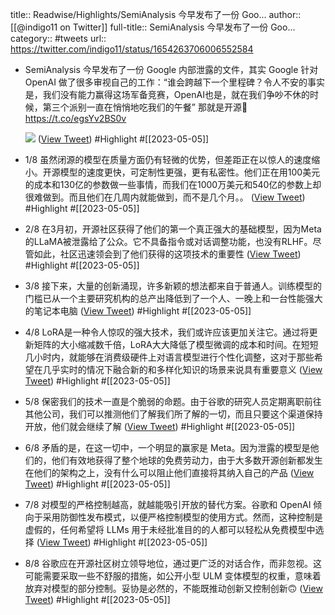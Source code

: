 title:: Readwise/Highlights/SemiAnalysis 今早发布了一份 Goo...
author:: [[@indigo11 on Twitter]]
full-title:: SemiAnalysis 今早发布了一份 Goo...
category:: #tweets
url:: https://twitter.com/indigo11/status/1654263706006552584

- SemiAnalysis 今早发布了一份 Google 内部泄露的文件，其实 Google 针对 OpenAI 做了很多审视自己的工作：“谁会跨越下一个里程碑？令人不安的事实是，我们没有能力赢得这场军备竞赛，OpenAI也是，就在我们争吵不休的时候，第三个派别一直在悄悄地吃我们的午餐” 那就是开源🧵 https://t.co/egsYv2BS0v 
  
  ![](https://pbs.twimg.com/media/FvUbMQYaYAA8Fyj.jpg) ([View Tweet](https://twitter.com/indigo11/status/1654263706006552584)) #Highlight #[[2023-05-05]]
- 1/8 虽然闭源的模型在质量方面仍有轻微的优势，但差距正在以惊人的速度缩小。开源模型的速度更快，可定制性更强，更有私密性。他们正在用100美元的成本和130亿的参数做一些事情，而我们在1000万美元和540亿的参数上却很难做到。而且他们在几周内就能做到，而不是几个月。。 ([View Tweet](https://twitter.com/indigo11/status/1654263707596369920)) #Highlight #[[2023-05-05]]
- 2/8 在3月初，开源社区获得了他们的第一个真正强大的基础模型，因为Meta的LLaMA被泄露给了公众。它不具备指令或对话调整功能，也没有RLHF。尽管如此，社区迅速领会到了他们获得的这项技术的重要性 ([View Tweet](https://twitter.com/indigo11/status/1654263708942757888)) #Highlight #[[2023-05-05]]
- 3/8 接下来，大量的创新涌现，许多新颖的想法都来自于普通人。训练模型的门槛已从一个主要研究机构的总产出降低到了一个人、一晚上和一台性能强大的笔记本电脑 ([View Tweet](https://twitter.com/indigo11/status/1654263709894860800)) #Highlight #[[2023-05-05]]
- 4/8 LoRA是一种令人惊叹的强大技术，我们或许应该更加关注它。通过将更新矩阵的大小缩减数千倍，LoRA大大降低了模型微调的成本和时间。在短短几小时内，就能够在消费级硬件上对语言模型进行个性化调整，这对于那些希望在几乎实时的情况下融合新的和多样化知识的场景来说具有重要意义 ([View Tweet](https://twitter.com/indigo11/status/1654263710922461184)) #Highlight #[[2023-05-05]]
- 5/8 保密我们的技术一直是个脆弱的命题。由于谷歌的研究人员定期离职前往其他公司，我们可以推测他们了解我们所了解的一切，而且只要这个渠道保持开放，他们就会继续了解 ([View Tweet](https://twitter.com/indigo11/status/1654263711933276162)) #Highlight #[[2023-05-05]]
- 6/8 矛盾的是，在这一切中，一个明显的赢家是 Meta。因为泄露的模型是他们的，他们有效地获得了整个地球的免费劳动力，由于大多数开源创新都发生在他们的架构之上，没有什么可以阻止他们直接将其纳入自己的产品 ([View Tweet](https://twitter.com/indigo11/status/1654263713967349761)) #Highlight #[[2023-05-05]]
- 7/8 对模型的严格控制越高，就越能吸引开放的替代方案。谷歌和 OpenAI 倾向于采用防御性发布模式，以便严格控制模型的使用方式。然而，这种控制是虚假的，任何希望将 LLMs 用于未经批准目的的人都可以轻松从免费模型中选择 ([View Tweet](https://twitter.com/indigo11/status/1654263716383260675)) #Highlight #[[2023-05-05]]
- 8/8 谷歌应在开源社区树立领导地位，通过更广泛的对话合作，而非忽视。这可能需要采取一些不舒服的措施，如公开小型 ULM 变体模型的权重，意味着放弃对模型的部分控制。妥协是必然的，不能既推动创新又控制创新🙃 ([View Tweet](https://twitter.com/indigo11/status/1654263717809491969)) #Highlight #[[2023-05-05]]